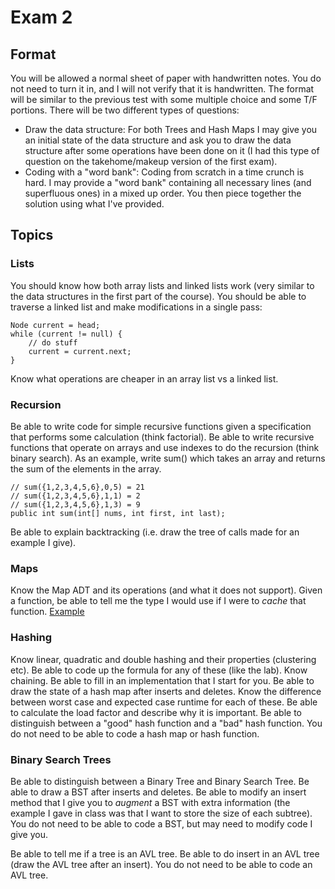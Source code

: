 # Exam 2


## Format

You will be allowed a normal sheet of paper with handwritten notes. You do not need to turn it in, and I will not verify that it is handwritten. The format will be similar to the previous test with some multiple choice and some T/F portions. There will be two different types of questions:

- Draw the data structure: For both Trees and Hash Maps I may give you an initial state of the data structure and ask you to draw the data structure after some operations have been done on it (I had this type of question on the takehome/makeup version of the first exam).
- Coding with a "word bank": Coding from scratch in a time crunch is hard. I may provide a "word bank" containing all necessary lines (and superfluous ones) in a mixed up order. You then piece together the solution using what I've provided.

## Topics

### Lists
You should know how both array lists and linked lists work (very similar to the data structures in the first part of the course). You should be able to traverse a linked list and  make modifications in a single pass:

```
Node current = head;
while (current != null) {
	// do stuff
	current = current.next;
}
```

Know what operations are cheaper in an array list vs a linked list.

### Recursion

Be able to write code for simple recursive functions given a specification that performs some calculation (think factorial). Be able to write recursive functions that operate on arrays and use indexes to do the recursion (think binary search). As an example, write sum() which takes an array and returns the sum of the elements in the array.

```
// sum({1,2,3,4,5,6},0,5) = 21
// sum({1,2,3,4,5,6},1,1) = 2
// sum({1,2,3,4,5,6},1,3) = 9
public int sum(int[] nums, int first, int last);
```

Be able to explain backtracking (i.e. draw the tree of calls made for an example I give).

### Maps

Know the Map ADT and its operations (and what it does not support). Given a function, be able to tell me the type I would use if I were to *cache* that function. [Example](https://github.com/svtuck/cs201/blob/master/src/SetsMaps/CacheExample.java)

### Hashing

Know linear, quadratic and double hashing and their properties (clustering etc). Be able to code up the formula for any of these (like the lab). Know chaining. Be able to fill in an implementation that I start for you. Be able to draw the state of a hash map after inserts and deletes. Know the difference between worst case and expected case runtime for each of these. Be able to calculate the load factor and describe why it is important. Be able to distinguish between a "good" hash function and a "bad" hash function. You do not need to be able to code a hash map or hash function.

### Binary Search Trees
Be able to distinguish between a Binary Tree and Binary Search Tree. Be able to draw a BST after inserts and deletes. Be able to modify an insert method that I give you to *augment* a BST with extra information (the example I gave in class was that I want to store the size of each subtree). You do not need to be able to code a BST, but may need to modify code I give you.

Be able to tell me if a tree is an AVL tree. Be able to do insert in an AVL tree (draw the AVL tree after an insert). You do not need to be able to code an AVL tree.